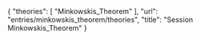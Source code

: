 {
    "theories": [
        "Minkowskis_Theorem"
    ],
    "url": "entries/minkowskis_theorem/theories",
    "title": "Session Minkowskis_Theorem"
}